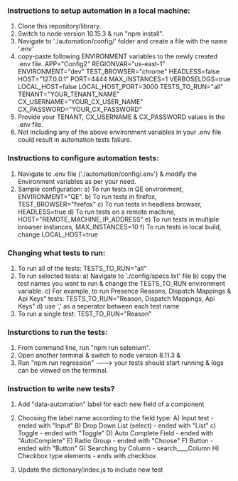 
### Instructions to setup automation in a local machine:
1. Clone this repository/library.
2. Switch to node version 10.15.3 & run "npm install".
3. Navigate to './automation/config/' folder and create a file with the name '.env'
4. copy-paste following ENVIRONMENT variables to the newly created .env file.
      APP="Config2"
      REGIONVAR="us-east-1"
      ENVIRONMENT="dev"
      TEST_BROWSER="chrome"
      HEADLESS=false
      HOST="127.0.0.1"
      PORT=4444
      MAX_INSTANCES=1
      VERBOSELOGS=true
      LOCAL_HOST=false
      LOCAL_HOST_PORT=3000
      TESTS_TO_RUN="all"
      TENANT="YOUR_TENANT_NAME"
      CX_USERNAME="YOUR_CX_USER_NAME"
      CX_PASSWORD="YOUR_CX_PASSWORD"
5. Provide your TENANT, CX_USERNAME & CX_PASSWORD values in the .env file.
6. Not including any of the above environment variables in your .env file could result in automation tests faliure.

### Instructions to configure automation tests:
1. Navigate to .env file ('./automation/config/.env') & modify the Environment variables as per your need.
2. Sample configuration:
   a) To run tests in QE environment, ENVIRONMENT="QE".
   b) To run tests in firefox, TEST_BROWSER="firefox"
   c) To run tests in headless browser, HEADLESS=true
   d) To run tests on a remote machine, HOST="REMOTE_MACHINE_IP_ADDRESS"
   e) To run tests in multiple browser instances, MAX_INSTANCES=10
   f) To run tests in local build, change LOCAL_HOST=true

### Changing what tests to run:
1. To run all of the tests: TESTS_TO_RUN="all"
2. To run selected tests:
   a) Navigate to './config/specs.txt' file
   b) copy the test names you want to run & change the TESTS_TO_RUN environment variable.
   c) For example, to run Presence Reasons, Dispatch Mappings & Api Keys" tests: TESTS_TO_RUN="Reason, Dispatch Mappings, Api Keys"
   d) use ',' as a seperator between each test name
3. To run a single test: TEST_TO_RUN="Reason"

### Insturctions to run the tests:
1. From command line, run "npm run selenium".
2. Open another terminal & switch to node version 8.11.3 &
3. Run "npm run regression" ---> your tests should start running & logs can be viewed on the terminal.


### Instruction to write new tests?

1. Add "data-automation" label for each new field of a component

2. Choosing the label name according to the field type:
    A) Input text - ended with "Input"
    B) Drop Down List (select) - ended with "List" 
    c) Toggle - ended with "Toggle"
    D) Auto Complete Field - ended with "AutoComplete"
    E) Radio Group - ended with "Choose"
    F) Button - ended with "Button"
    G) Searching by Column  - search____Column
    H) Checkbox type elements - ends with checkbox

3. Update the dictionary/index.js to include new test